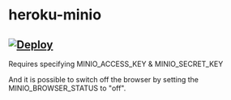 # heroku-minio
## [![Deploy](https://www.herokucdn.com/deploy/button.png)](https://heroku.com/deploy)
Requires specifying MINIO_ACCESS_KEY & MINIO_SECRET_KEY

And it is possible to switch off the browser by setting the MINIO_BROWSER_STATUS to "off".
